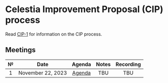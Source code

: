 # Celestia Improvement Proposal (CIP) process

Read [CIP-1](https://github.com/celestiaorg/CIPs/blob/main/cips/cip-1.md) for information on the CIP process.

## Meetings

|  №  |      Date       | Agenda | Notes | Recording |
|:---:|:---------------:|:------:|:-----:|:---------:|
| 1  | November 22, 2023 | [Agenda](https://github.com/celestiaorg/CIPs/issues/8) | TBU |   TBU   |
